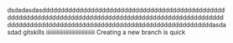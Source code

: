 dsdadasdasddddddddddddddddddddddddddddddddddddddddddddddddddddddddddddddddddddddddddddddddddddddddddddddddddddddddddddddddddddddddddddddddddddddddddddddddddddddddddddddddddasdasdad gitskills
iiiiiiiiiiiiiiiiiiiiiiiiiiiiiiiii
Creating a new branch is quick

